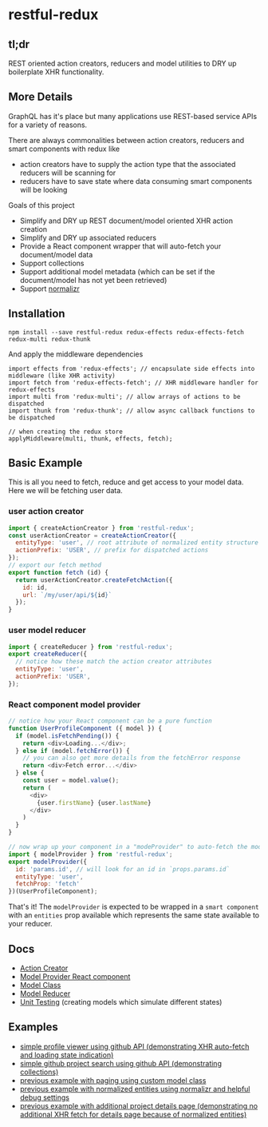 # restful-redux

## tl;dr
REST oriented action creators, reducers and model utilities to DRY up boilerplate XHR functionality.


## More Details
GraphQL has it's place but many applications use REST-based service APIs for a variety of reasons.

There are always commonalities between action creators, reducers and smart components with redux like

* action creators have to supply the action type that the associated reducers will be scanning for
* reducers have to save state where data consuming smart components will be looking

Goals of this project

* Simplify and DRY up REST document/model oriented XHR action creation
* Simplify and DRY up associated reducers
* Provide a React component wrapper that will auto-fetch your document/model data
* Support collections
* Support additional model metadata (which can be set if the document/model has not yet been retrieved)
* Support [normalizr](https://github.com/paularmstrong/normalizr)


## Installation
```
npm install --save restful-redux redux-effects redux-effects-fetch redux-multi redux-thunk
```

And apply the middleware dependencies
```
import effects from 'redux-effects'; // encapsulate side effects into middleware (like XHR activity)
import fetch from 'redux-effects-fetch'; // XHR middleware handler for redux-effects
import multi from 'redux-multi'; // allow arrays of actions to be dispatched
import thunk from 'redux-thunk'; // allow async callback functions to be dispatched

// when creating the redux store
applyMiddleware(multi, thunk, effects, fetch);
```


## Basic Example
This is all you need to fetch, reduce and get access to your model data.  Here we will be fetching user data.
### user action creator
```javascript
import { createActionCreator } from 'restful-redux';
const userActionCreator = createActionCreator({
  entityType: 'user', // root attribute of normalized entity structure in redux state
  actionPrefix: 'USER', // prefix for dispatched actions
});
// export our fetch method
export function fetch (id) {
  return userActionCreator.createFetchAction({
    id: id,
    url: `/my/user/api/${id}`
  });
}
```

### user model reducer
```javascript
import { createReducer } from 'restful-redux';
export createReducer({
  // notice how these match the action creator attributes
  entityType: 'user',
  actionPrefix: 'USER',
});
```

### React component model provider
```javascript
// notice how your React component can be a pure function
function UserProfileComponent ({ model }) {
  if (model.isFetchPending()) {
    return <div>Loading...</div>;
  } else if (model.fetchError()) {
    // you can also get more details from the fetchError response
    return <div>Fetch error...</div>
  } else {
    const user = model.value();
    return (
      <div>
        {user.firstName} {user.lastName}
      </div>
    )
  }
}

// now wrap up your component in a "modeProvider" to auto-fetch the model data
import { modelProvider } from 'restful-redux';
export modelProvider({
  id: 'params.id', // will look for an id in `props.params.id`
  entityType: 'user',
  fetchProp: 'fetch'
})(UserProfileComponent);
```
That's it!  The `modelProvider` is expected to be wrapped in a `smart component` with an `entities` prop available which represents the same state available to your reducer.


## Docs
* [Action Creator](./docs/action-creator.md)
* [Model Provider React component](./docs/model-provider.md)
* [Model Class](./docs/model.md)
* [Model Reducer](./docs/model-reducer.md)
* [Unit Testing](./docs/unit-testing.md) (creating models which simulate different states)


## Examples
* [simple profile viewer using github API (demonstrating XHR auto-fetch and loading state indication)](./examples/01-github-profile-viewer)
* [simple github project search using github API (demonstrating collections)](./examples/02-github-project-search)
* [previous example with paging using custom model class](./examples/03-github-paged-project-search)
* [previous example with normalized entities using normalizr and helpful debug settings](./examples/04-normalizr-github-paged-project-search)
* [previous example with additional project details page (demonstrating no additional XHR fetch for details page because of normalized entities) ](./examples/05-normalizr-github-paged-project-search-and-viewer)
